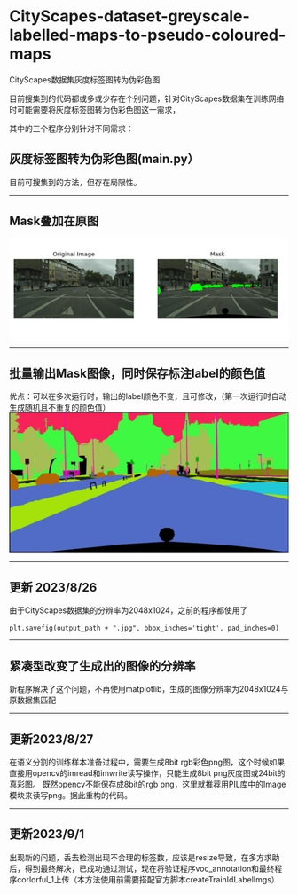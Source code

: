 # CityScapes-dataset-greyscale-labelled-maps-to-pseudo-coloured-maps
CityScapes数据集灰度标签图转为伪彩色图


目前搜集到的代码都或多或少存在个别问题，针对CityScapes数据集在训练网络时可能需要将灰度标签图转为伪彩色图这一需求，

其中的三个程序分别针对不同需求：

**灰度标签图转为伪彩色图(main.py）**         
---------------------------------------------------------                              
 目前可搜集到的方法，但存在局限性。                                         
                                               
--------------------------------------------------------------------------------------


**Mask叠加在原图**
--------------------------------------------------------------------------
![Mask叠加在原图](https://github.com/thePOET8/CityScapes-dataset-greyscale-labelled-maps-to-pseudo-coloured-maps/blob/main/README.assets/Mask_on_pic.jpg)



-------------------------------------------------------------------------------------------------------------------




**批量输出Mask图像，同时保存标注label的颜色值**
----------------------------------------------------------------------
优点：可以在多次运行时，输出的label颜色不变，且可修改，（第一次运行时自动生成随机且不重复的颜色值）
![批量输出Mask图像](https://github.com/thePOET8/CityScapes-dataset-greyscale-labelled-maps-to-pseudo-coloured-maps/blob/main/README.assets/Mask.jpg)

--------------------------------------------------------------------------------
**更新 2023/8/26** 
----------------------------------------------------------------------------------
由于CityScapes数据集的分辨率为2048x1024，之前的程序都使用了
 

    plt.savefig(output_path + ".jpg", bbox_inches='tight', pad_inches=0)
----------------------------------------------------------------------------------
紧凑型改变了生成出的图像的分辨率
---------------------------------------
新程序解决了这个问题，不再使用matplotlib，生成的图像分辨率为2048x1024与原数据集匹配

--------------------------------------------------------------------------------
**更新2023/8/27**
-----------------------------------------------------------------------------
在语义分割的训练样本准备过程中，需要生成8bit rgb彩色png图，这个时候如果直接用opencv的imread和imwrite读写操作，只能生成8bit png灰度图或24bit的真彩图。 
既然opencv不能保存成8bit的rgb png，这里就推荐用PIL库中的Image模块来读写png。据此重构的代码。

---------------------------------------------------------------------------------------------------------
**更新2023/9/1**
-------------------------------------------------------------------------------------------------------
出现新的问题，丢去检测出现不合理的标签数，应该是resize导致，在多方求助后，得到最终解决，已成功通过测试，现在将验证程序voc_annotation和最终程序corlorful_1上传（本方法使用前需要搭配官方脚本createTrainIdLabelImgs）
